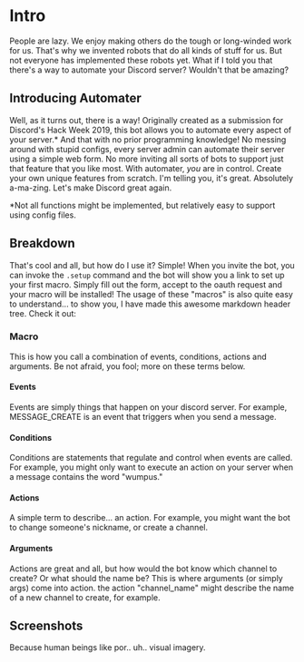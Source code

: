 # Intro
People are lazy. We enjoy making others do the tough or long-winded work for us. That's why we invented robots that do all kinds of stuff for us. But not everyone has implemented these robots yet. What if I told you that there's a way to automate your Discord server? Wouldn't that be amazing?

## Introducing Automater
Well, as it turns out, there is a way! Originally created as a submission for Discord's Hack Week 2019, this bot allows you to automate every aspect of your server.* And that with no prior programming knowledge! No messing around with stupid configs, every server admin can automate their server using a simple web form. No more inviting all sorts of bots to support just that feature that you like most. With automater, _you_ are in control. Create your own unique features from scratch. I'm telling you, it's great. Absolutely a-ma-zing. Let's make Discord great again.

*Not all functions might be implemented, but relatively easy to support using config files.

## Breakdown
That's cool and all, but how do I use it? Simple! When you invite the bot, you can invoke the `.setup` command and the bot will show you a link to set up your first macro. Simply fill out the form, accept to the oauth request and your macro will be installed!
The usage of these "macros" is also quite easy to understand... to show you, I have made this awesome markdown header tree. Check it out:

### Macro
This is how you call a combination of events, conditions, actions and arguments. Be not afraid, you fool; more on these terms below.

#### Events
Events are simply things that happen on your discord server. For example, MESSAGE_CREATE is an event that triggers when you send a message.

#### Conditions
Conditions are statements that regulate and control when events are called. For example, you might only want to execute an action on your server when a message contains the word "wumpus."

#### Actions
A simple term to describe... an action. For example, you might want the bot to change someone's nickname, or create a channel.

#### Arguments
Actions are great and all, but how would the bot know which channel to create? Or what should the name be? This is where arguments (or simply args) come into action. the action "channel_name" might describe the name of a new channel to create, for example.

## Screenshots
Because human beings like por.. uh.. visual imagery.